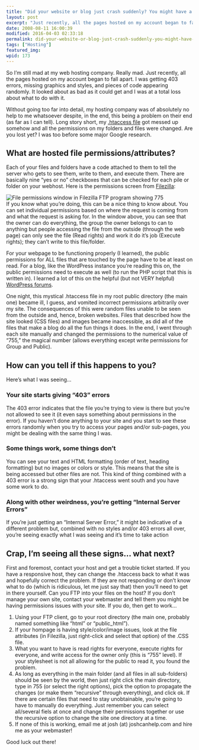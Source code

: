 ```yaml
---
title: "Did your website or blog just crash suddenly? You might have a problem with your permissions..."
layout: post
excerpt: "Just recently, all the pages hosted on my account began to fall apart. I was getting 403 errors, missing graphics and styles, and pieces of code appearing randomly. It looked about as bad as it could get."
date: 2008-08-11 16:00:39
modified: 2016-04-03 02:33:18
permalink: did-your-website-or-blog-just-crash-suddenly-you-might-have-a-problem-with-your-permissions/index.html
tags: ["Hosting"]
featured_img:
wpid: 173
---
```



So I’m still mad at my web hosting company. Really mad. Just recently, all the pages hosted on my account began to fall apart. I was getting 403 errors, missing graphics and styles, and pieces of code appearing randomly. It looked about as bad as it could get and I was at a total loss about what to do with it.

Without going too far into detail, my hosting company was of absolutely no help to me whatsoever despite, in the end, this being a problem on their end (as far as I can tell). Long story short, my [.htaccess file](http://httpd.apache.org/docs/1.3/howto/htaccess.html) got messed up somehow and all the permissions on my folders and files were changed. Are you lost yet? I was too before some major Google research.

## What are hosted file permissions/attributes?

Each of your files and folders have a code attached to them to tell the server who gets to see them, write to them, and execute them. There are basically nine “yes or no” checkboxes that can be checked for each pile or folder on your webhost. Here is the permissions screen from [Filezilla](http://filezilla-project.org/):

![](/_images/2008/08/file_permissions.jpg "File permissions window in Filezilla FTP program showing 775")  
If you know what you’re doing, this can be a nice thing to know about. You can set individual permissions based on where the request is coming from and what the request is asking for. In the window above, you can see that the owner can do everything, the group the owner belongs to can to anything but people accessing the file from the outside (through the web page) can only see the file (Read rights) and work it do it’s job (Execute rights); they can’t write to this file/folder.

For your webpage to be functioning properly (I learned), the public permissions for ALL files that are touched by the page have to be at least on read. For a blog, like the WordPress instance you’re reading this on, the public permissions need to execute as well (to run the PHP script that this is written in). I learned a lot of this on the helpful (but not VERY helpful) [WordPress forums](http://wordpress.org/support/).

One night, this mystical .htaccess file in my root public directory (the main one) became ill, I guess, and vomited incorrect permissions arbitrarily over my site. The consequences of this were random files unable to be seen from the outside and, hence, broken websites. Files that described how the site looked (CSS files) and images became inaccessible, as did all of the files that make a blog do all the fun things it does. In the end, I went through each site manually and changed the permissions to the numerical value of “755,” the magical number (allows everything except write permissions for Group and Public).

## How can you tell if this happens to you?

Here’s what I was seeing…

### Your site starts giving “403” errors

The 403 error indicates that the file you’re trying to view is there but you’re not allowed to see it (it even says something about permissions in the error). If you haven’t done anything to your site and you start to see these errors randomly when you try to access your pages and/or sub-pages, you might be dealing with the same thing I was.

### Some things work, some things don’t

You can see your text and HTML formatting (order of text, heading formatting) but no images or colors or style. This means that the site is being accessed but other files are not. This kind of thing combined with a 403 error is a strong sign that your .htaccess went south and you have some work to do.

### Along with other weirdness, you’re getting “Internal Server Errors”

If you’re just getting an “Internal Server Error,” it might be indicative of a different problem but, combined with no styles and/or 403 errors all over, you’re seeing exactly what I was seeing and it’s time to take action

## Crap, I’m seeing all these signs… what next?

First and foremost, contact your host and get a trouble ticket started. If you have a responsive host, they can change the .htaccess back to what it was and hopefully correct the problem. If they are not responding or don’t know what to do (which is ridiculous, let me just say that) then you’ll need to get in there yourself. Can you FTP into your files on the host? If you don’t manage your own site, contact your webmaster and tell them you might be having permissions issues with your site. If you do, then get to work…

1. Using your FTP client, go to your root directory (the main one, probably named something like “html” or “public\_html”).
2. If your hompage is having style/color/image issues, look at the file attributes (in Filezilla, just right-click and select that option) of the .CSS file.
3. What you want to have is read rights for everyone, execute rights for everyone, and write access for the owner only (this is “755” level). If your stylesheet is not all allowing for the public to read it, you found the problem.
4. As long as everything in the main folder (and all files in all sub-folders) should be seen by the world, then just right click the main directory, type in 755 (or select the right options), pick the option to propagate the changes (or make them “recursive” through everything), and click ok. If there are certain files that need to stay unobtainable, you’re going to have to manually do everything. Just remember you can select all/several fiels at once and change their permissions together or use the recursive option to change the site one directory at a time.
5. If none of this is working, email me at josh (at) joshcanhelp.com and hire me as your webmaster!

Good luck out there!
